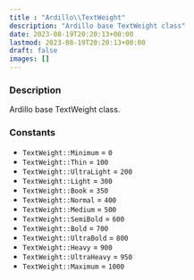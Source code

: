 ```yaml
---
title : "Ardillo\\TextWeight"
description: "Ardillo base TextWeight class"
date: 2023-08-19T20:20:13+00:00
lastmod: 2023-08-19T20:20:13+00:00
draft: false
images: []
---
```

### Description

Ardillo base TextWeight class.

### Constants

 * `TextWeight::Minimum` = `0`
 * `TextWeight::Thin` = `100`
 * `TextWeight::UltraLight` = `200`
 * `TextWeight::Light` = `300`
 * `TextWeight::Book` = `350`
 * `TextWeight::Normal` = `400`
 * `TextWeight::Medium` = `500`
 * `TextWeight::SemiBold` = `600`
 * `TextWeight::Bold` = `700`
 * `TextWeight::UltraBold` = `800`
 * `TextWeight::Heavy` = `900`
 * `TextWeight::UltraHeavy` = `950`
 * `TextWeight::Maximum` = `1000`
